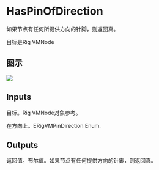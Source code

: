 # HasPinOfDirection

如果节点有任何所提供方向的针脚，则返回真。

目标是Rig VMNode

## 图示

![]($-20221218-20452289.png)

## Inputs

目标。Rig VMNode对象参考。

在方向上。ERigVMPinDirection Enum.  

## Outputs

返回值。布尔值。如果节点有任何提供方向的针脚，则返回真。
